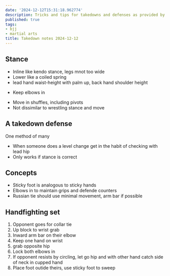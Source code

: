```yaml
---
date: '2024-12-12T15:31:18.962774'
description: Tricks and tips for takedowns and defenses as provided by Mohammed Yusuf.
published: true
tags: 
- bjj
- martial arts
title: Takedown notes 2024-12-12
---
```


## Stance

* Inline like kendo stance, legs mnot too wide
* Lower like a coiled spring
* lead hand waist-height with palm up, back hand shoulder height
- Keep elbows in
* Move in shuffles, including pivots
* Not dissimilar to wrestling stance and move

## A takedown defense

One method of many

- When someone does a level change get in the habit of checking with lead hip
- Only works if stance is correct 
 
## Concepts

- Sticky foot is analogous to sticky hands
- Elbows in to maintain grips and defende counters
- Russian tie should use minimal movement, arm bar if possible

## Handfighting set

1. Opponent goes for collar tie
2. Up block to wrist grab
3. Inward arm bar on their elbow
4. Keep one hand on wrist
5. grab opposite hip
6. Lock both elbows in
7. If opponent resists by circling, let go hip and with other hand catch side of neck in cupped hand
8. Place foot outide theirs, use sticky foot 
to sweep

